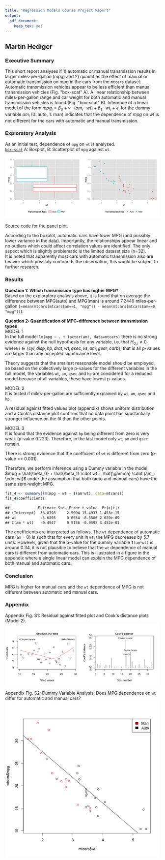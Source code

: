 ```yaml
---
title: "Regression Models Course Project Report"
output:
  pdf_document:
    keep_tex: yes
---
```



## Martin Hediger

### Executive Summary
This short report analyses if 1) automatic or manual transmission results in larger miles-per-gallon (mpg) and 2) quantifies the effect of manual or automatic transmission on mpg in the cars from the `mtcars` dataset.  
Automatic transmission vehicles appear to be less efficient than manual transmission vehicles (Fig. "box-scat" A).
A linear relationship between miles-per-gallon range and car weight for both automatic and manual transmission vehicles is found (Fig. "box-scat" B).
Inference of a linear model of the form $mpg_i = \beta_0 + \gamma \cdot (am_i \cdot wt) + \beta_1 \cdot wt_i + e_i$ for the dummy variable $am_i$ (0: auto, 1: man) indicates that the dependence of $mpg$ on $wt$ is not different for the cars with automatic and manual transmission.

### Exploratory Analysis
As an initial test, dependence of `mpg` on `wt` is analysed.  
[`box-scat`](https://github.com/mzhKU/regmods_course_project/blob/master/box-scat.R) A: Boxplot, B: Scatterplot of `mpg` against `wt`.

![plot of chunk unnamed-chunk-1](figure/unnamed-chunk-1.png) 

[Source code for the panel plot](https://github.com/mzhKU/regmods_course_project/blob/master/multiplot.R).

According to the boxplot, automatic cars have lower MPG (and possibly lower variance in the data).
Importantly, the relationships appear linear and no outliers which could affect correlation values are identified.
The only aspect which is slightly problematic is the limited dataset size (n=32).  
It is noted that apparently most cars with automatic transmission also are heavier which possibly confounds the observation, this would be subject to further research.


### Results
**Question 1: Which transmission type has higher MPG?**  
Based on the exploratory analysis above, it is found that on average the difference between MPG(auto) and MPG(man) is around 7.2449 miles-per-gallon (=`mean(mtcars[mtcars$am==1, "mpg"]) - mean(mtcars[mtcars$am==0, "mpg"])`).

**Question 2: Quantification of MPG-difference between transmission types**  
MODEL 1  
In the full model `lm(mpg ~ . + factor(am), data=mtcars)` there is no strong evidence against the null hypothesis for any variable, i.e. that $H_{0, i} \neq 0$ where $i \in \{cyl, disp, hp, drat, wt, qsec, vs, am, gear, carb\}$, that is all p-values are larger than any accepted significance level.


Theory suggests that the smallest reasonable model should be employed, so based on the collectively large p-values for the different variables in the full model, the variables `wt`, `am`, `qsec` and `hp` are considered for a reduced model because of all variables, these have lowest p-values.

MODEL 2  
It is tested if miles-per-gallon are sufficiently explained by `wt`, `am`, `qsec` and `hp`.


A residual against fitted values plot (appendix) shows uniform distribution and a Cook's distance plot confirms that no data point has substantially stronger influence on the fit than the other points.



MODEL 3  
It is found that the evidence against `hp` being different from zero is very weak (p-value 0.223).
Therefore, in the last model only `wt`, `am` and `qsec` remain.


There is strong evidence that the coefficient of `wt` is different from zero (p-value << 0.001).

Therefore, we perform inference using a Dummy variable in the model $mpg = \hat{\beta_0} + \hat{\beta_1} \cdot wt + \hat{\gamma} \cdot (am_i \cdot wt)$ under the assumption that both (auto and manual cars) have the same zero-weight MPG.

```r
fit_4 <- summary(lm(mpg ~ wt + I(am*wt), data=mtcars))
fit_4$coefficients
```

```
##             Estimate Std. Error t value  Pr(>|t|)
## (Intercept)  38.8798     2.5094 15.4937 1.453e-15
## wt           -5.6895     0.6654 -8.5506 2.029e-09
## I(am * wt)   -0.4947     0.5156 -0.9595 3.452e-01
```

The coefficients are interpreted as follows.
The `wt` dependence of automatic cars (`am` = 0) is such that for every unit in `wt`, the MPG decreases by 5.7 units.
However, given that the p-value for the dummy variable `I(am*wt)` is around 0.34, it is not plausible to believe that the `wt` dependence of manual cars is different from automatic cars.
This is illustrated in a figure in the appendix where a single linear model can explain the MPG dependence of both manual and automatic cars.

### Conclusion
MPG is higher for manual cars and the `wt` dependence of MPG is not different between automatic and manual cars.

### Appendix

Appendix Fig. S1: Residual against fitted plot and Cook's distance plots (Model 2).  
![plot of chunk unnamed-chunk-6](figure/unnamed-chunk-6.png) 

Appendix Fig. S2: Dummy Variable Analysis: Does MPG dependence on `wt` differ for automatic and manual cars?  
![plot of chunk unnamed-chunk-7](figure/unnamed-chunk-7.png) 

